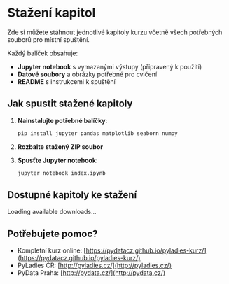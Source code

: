 # Stažení kapitol

Zde si můžete stáhnout jednotlivé kapitoly kurzu včetně všech potřebných souborů pro místní spuštění.

Každý balíček obsahuje:
- **Jupyter notebook** s vymazanými výstupy (připravený k použití)
- **Datové soubory** a obrázky potřebné pro cvičení
- **README** s instrukcemi k spuštění

## Jak spustit stažené kapitoly

1. **Nainstalujte potřebné balíčky**:
   ```bash
   pip install jupyter pandas matplotlib seaborn numpy
   ```

2. **Rozbalte stažený ZIP soubor**

3. **Spusťte Jupyter notebook**:
   ```bash
   jupyter notebook index.ipynb
   ```

## Dostupné kapitoly ke stažení

<div id="downloads-list">
Loading available downloads...
</div>

## Potřebujete pomoc?

- Kompletní kurz online: [https://pydatacz.github.io/pyladies-kurz/](https://pydatacz.github.io/pyladies-kurz/)
- PyLadies ČR: [http://pyladies.cz/](http://pyladies.cz/)
- PyData Praha: [http://pydata.cz/](http://pydata.cz/)

<script>
// Load and display available downloads
async function loadDownloads() {
    try {
        const response = await fetch('/_downloads/index.json');
        if (!response.ok) {
            throw new Error('Downloads not available');
        }

        const data = await response.json();
        const container = document.getElementById('downloads-list');

        if (!data.chapters || Object.keys(data.chapters).length === 0) {
            container.innerHTML = '<p>Žádné kapitoly nejsou k dispozici ke stažení.</p>';
            return;
        }

        let html = '<div class="downloads-grid">';

        for (const [chapterName, info] of Object.entries(data.chapters)) {
            html += `
                <div class="download-item">
                    <h3>${info.title}</h3>
                    <p>Kapitola: <code>${chapterName}</code></p>
                    <a href="/${info.url}" class="download-btn" onclick="trackDownload('${chapterName}')">
                        <i class="fas fa-download"></i>
                        Stáhnout ${info.filename}
                    </a>
                </div>
            `;
        }

        html += '</div>';

        // Add generation info
        if (data.generated_at) {
            const date = new Date(data.generated_at).toLocaleString('cs-CZ');
            html += `<p class="generation-info">Balíčky vygenerovány: ${date}</p>`;
        }

        container.innerHTML = html;

    } catch (error) {
        console.error('Error loading downloads:', error);
        document.getElementById('downloads-list').innerHTML =
            '<p>Nepodařilo se načíst seznam ke stažení. Zkuste to později.</p>';
    }
}

function trackDownload(chapterName) {
    // Analytics tracking
    if (typeof gtag !== 'undefined') {
        gtag('event', 'download', {
            event_category: 'Chapter',
            event_label: chapterName,
            value: 1
        });
    }
    console.log(`Download started: ${chapterName}`);
}

// Load downloads when page loads
document.addEventListener('DOMContentLoaded', loadDownloads);
</script>

<style>
.downloads-grid {
    display: grid;
    grid-template-columns: repeat(auto-fill, minmax(300px, 1fr));
    gap: 1.5rem;
    margin: 2rem 0;
}

.download-item {
    border: 1px solid #ddd;
    border-radius: 8px;
    padding: 1.5rem;
    background: #f9f9f9;
    text-align: center;
}

.download-item h3 {
    margin-top: 0;
    color: #333;
}

.download-item p {
    color: #666;
    margin: 0.5rem 0;
}

.download-btn {
    display: inline-flex;
    align-items: center;
    gap: 0.5rem;
    padding: 0.75rem 1.5rem;
    background: #007bff;
    color: white !important;
    text-decoration: none;
    border-radius: 4px;
    font-weight: 500;
    transition: background-color 0.2s;
}

.download-btn:hover {
    background: #0056b3;
    color: white !important;
}

.generation-info {
    text-align: center;
    color: #888;
    font-size: 0.9rem;
    margin-top: 2rem;
    font-style: italic;
}
</style>
